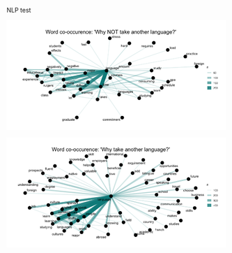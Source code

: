 NLP test 

<p align="center">
  <img src="images/Reasons to NOT take a language.png">
</p>

<p align="center">
  <img src="images/Reasons to take a language.png">
</p>
